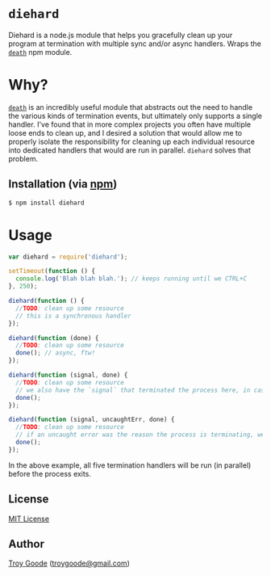 # `diehard`

Diehard is a node.js module that helps you gracefully clean up your program at termination with multiple sync and/or async handlers. Wraps the [`death`](https://github.com/jprichardson/node-death) npm module.

# Why?

[`death`](https://github.com/jprichardson/node-death) is an incredibly useful module that abstracts out the need to handle the various kinds of termination events, but ultimately only supports a single handler. I've found that in more complex projects you often have multiple loose ends to clean up, and I desired a solution that would allow me to properly isolate the responsibility for cleaning up each individual resource into dedicated handlers that would are run in parallel. `diehard` solves that problem.

## Installation (via [npm](https://npmjs.org/package/diehard))

```bash
$ npm install diehard
```

# Usage

```javascript
var diehard = require('diehard');

setTimeout(function () {
  console.log('Blah blah blah.'); // keeps running until we CTRL+C
}, 250);

diehard(function () {
  //TODO: clean up some resource
  // this is a synchronous handler
});

diehard(function (done) {
  //TODO: clean up some resource
  done(); // async, ftw!
});

diehard(function (signal, done) {
  //TODO: clean up some resource
  // we also have the `signal` that terminated the process here, in case we care
  done();
});

diehard(function (signal, uncaughtErr, done) {
  //TODO: clean up some resource
  // if an uncaught error was the reason the process is terminating, we can access that, too
  done();
});
```

In the above example, all five termination handlers will be run (in parallel) before the process exits.

## License

[MIT License](http://www.opensource.org/licenses/mit-license.php)

## Author

[Troy Goode](https://github.com/TroyGoode) ([troygoode@gmail.com](mailto:troygoode@gmail.com))

